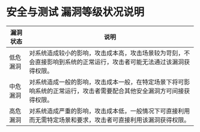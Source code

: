 # 安全与测试 漏洞等级状况说明

| 漏洞状态 | 说明                                                         |
| ---- | ---------------------------------------------------------- |
| 低危漏洞 | 对系统造成较小的影响，攻击成本高，攻击场景较为苛刻，不会直接影响到系统的正常运行，攻击者可能无法通过该漏洞获得权限。 |
| 中危漏洞 | 对系统造成一般的影响，攻击成本一般，在特定场景下将可影响系统的正常运行，攻击者需要配合其他安全漏洞方可间接获得权限。 |
| 高危漏洞 | 对系统造成严重的影响，攻击成本低，一般情况下可直接利用而无需特定场景和要求，攻击者可直接利用该漏洞获得权限。     |
